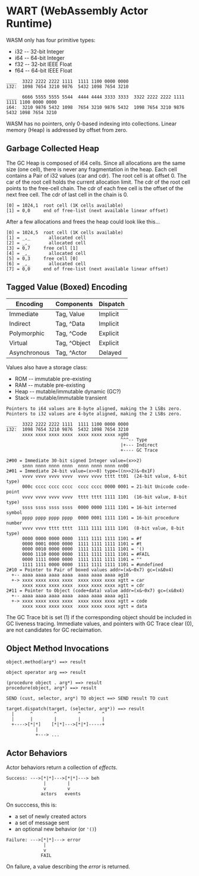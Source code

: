 # WART (WebAssembly Actor Runtime)

WASM only has four primitive types:
  * i32 -- 32-bit Integer
  * i64 -- 64-bit Integer
  * f32 -- 32-bit IEEE Float
  * f64 -- 64-bit IEEE Float

```
____  3322 2222 2222 1111  1111 1100 0000 0000
i32:  1098 7654 3210 9876  5432 1098 7654 3210

____  6666 5555 5555 5544  4444 4444 3333 3333  3322 2222 2222 1111  1111 1100 0000 0000
i64:  3210 9876 5432 1098  7654 3210 9876 5432  1098 7654 3210 9876  5432 1098 7654 3210
```

WASM has no pointers, only 0-based indexing into collections.
Linear memory (Heap) is addressed by offset from zero.

## Garbage Collected Heap

The GC Heap is composed of i64 cells.
Since all allocations are the same size (one cell),
there is never any fragmentation in the heap.
Each cell contains a Pair of i32 values (car and cdr).
The root cell is at offset 0.
The car of the root cell holds the current allocation limit.
The cdr of the root cell points to the free-cell chain.
The cdr of each free cell is the offset of the next free cell.
The cdr of last cell in the chain is 0.

```
[0] = 1024,1  root cell (1K cells available)
[1] = 0,0     end of free-list (next available linear offset)
```

After a few allocations and frees the heap could look like this...

```
[0] = 1024,5  root cell (1K cells available)
[1] = _,_       allocated cell
[2] = _,_       allocated cell
[3] = 0,7     free cell [1]
[4] = _,_       allocated cell
[5] = 0,3     free cell [0]
[6] = _,_       allocated cell
[7] = 0,0     end of free-list (next available linear offset)
```

## Tagged Value (Boxed) Encoding

Encoding     | Components    | Dispatch
-------------|---------------|----------
Immediate    | Tag, Value    | Implicit
Indirect     | Tag, ^Data    | Implicit
Polymorphic  | Tag, ^Code    | Explicit
Virtual      | Tag, ^Object  | Explicit
Asynchronous | Tag, ^Actor   | Delayed

Values also have a storage class:
  * ROM   -- immutable pre-existing
  * RAM   -- mutable pre-existing
  * Heap  -- mutable/immutable dynamic (GC?)
  * Stack -- mutable/immutable transient

```
Pointers to i64 values are 8-byte aligned, making the 3 LSBs zero.
Pointers to i32 values are 4-byte aligned, making the 2 LSBs zero.

____  3322 2222 2222 1111  1111 1100 0000 0000
i32:  1098 7654 3210 9876  5432 1098 7654 3210
      xxxx xxxx xxxx xxxx  xxxx xxxx xxxx xg00
                                           ^^^-- Type
                                           |+--- Indirect
                                           +---- GC Trace

2#00 = Immediate 30-bit signed Integer value=(x>>2)
      snnn nnnn nnnn nnnn  nnnn nnnn nnnn nn00
2#01 = Immediate 24-bit value=(x>>8) type=((n>>2)&~0x1F)
      vvvv vvvv vvvv vvvv  vvvv vvvv tttt tt01  (24-bit value, 6-bit type)
      000c cccc cccc cccc  cccc cccc 0000 0001 = 21-bit Unicode code-point
      vvvv vvvv vvvv vvvv  tttt tttt 1111 1101  (16-bit value, 8-bit type)
      ssss ssss ssss ssss  0000 0000 1111 1101 = 16-bit interned symbol
      pppp pppp pppp pppp  0000 0001 1111 1101 = 16-bit procedure number
      vvvv vvvv tttt tttt  1111 1111 1111 1101  (8-bit value, 8-bit type)
      0000 0000 0000 0000  1111 1111 1111 1101 = #f
      0000 0001 0000 0000  1111 1111 1111 1101 = #t
      0000 0010 0000 0000  1111 1111 1111 1101 = '()
      0000 1110 0000 0000  1111 1111 1111 1101 = #FAIL
      0000 1111 0000 0000  1111 1111 1111 1101 = ""
      1111 1111 0000 0000  1111 1111 1111 1101 = #undefined
2#10 = Pointer to Pair of boxed values addr=(x&~0x7) gc=(x&0x4)
  +-- aaaa aaaa aaaa aaaa  aaaa aaaa aaaa ag10
  +-> xxxx xxxx xxxx xxxx  xxxx xxxx xxxx xgtt = car
      xxxx xxxx xxxx xxxx  xxxx xxxx xxxx xgtt = cdr
2#11 = Pointer to Object (code+data) value addr=(x&~0x7) gc=(x&0x4)
  +-- aaaa aaaa aaaa aaaa  aaaa aaaa aaaa ag11
  +-> xxxx xxxx xxxx xxxx  xxxx xxxx xxxx xgtt = code
      xxxx xxxx xxxx xxxx  xxxx xxxx xxxx xgtt = data
```

The GC Trace bit is set (1) if the corresponding object
should be included in GC liveness tracing.
Immediate values, and pointers with GC Trace clear (0),
are not candidates for GC reclaimation.

## Object Method Invocations

```
object.method(arg*) ==> result
```

```
object operator arg ==> result
```

```
(procedure object . arg*) ==> result
procedure(object, arg*) ==> result
```

```
SEND (cust, selector, arg*) TO object ==> SEND result TO cust
```

```
target.dispatch(target, (selector, arg*)) ==> result
  |      ^        ^        ^        ^
  |      |        |        |        |
  +---->[*|*]    [*|*]--->[*|*]-----+
           |
           +---> ...
```

## Actor Behaviors

Actor behaviors return a collection of _effects_.

```
Success: --->[*|*]--->[*|*]---> beh
              |        |
              v        v
             actors   events
```

On succcess, this is:
  * a set of newly created actors
  * a set of message sent
  * an optional new behavior (or `'()`)

```
Failure: --->[*|*]---> error
              |
              v
             FAIL
```

On failure, a value describing the _error_ is returned.
